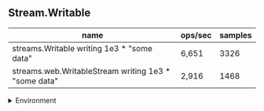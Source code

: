 ## Stream.Writable

|name|ops/sec|samples|
|-|-|-|
|streams.Writable writing 1e3 * "some data"|6,651|3326|
|streams.web.WritableStream writing 1e3 * "some data"|2,916|1468|


<details>
<summary>Environment</summary>

* __Machine:__ linux x64 | 4 vCPUs | 15.2GB Mem
* __Run:__ Mon Jun 24 2024 01:23:05 GMT+0000 (Coordinated Universal Time)
</details>

<!--
{"environment":{"platform":"linux","arch":"x64","cpus":4,"totalMemory":15.245216369628906},"benchmarks":[{"name":"streams.Writable writing 1e3 * \"some data\"","opsSec":6651.824019343737,"samples":3326},{"name":"streams.web.WritableStream writing 1e3 * \"some data\"","opsSec":2916.7333081283664,"samples":1468}]}-->
